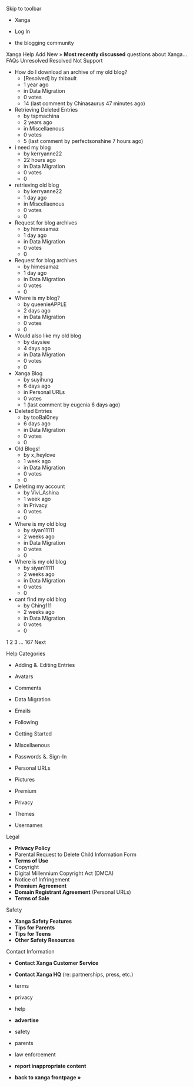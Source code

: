 Skip to toolbar

*   Xanga

*   Log In

*   the blogging community

Xanga Help Add New » **Most recently discussed** questions about Xanga… FAQs Unresolved Resolved Not Support

*   How do I download an archive of my old blog?
    *   \[Resolved\] by thibault
    *   1 year ago
    *   in Data Migration
    *   0 votes
    *   14 (last comment by Chinasaurus 47 minutes ago)
*   Retrieving Deleted Entries
    *   by tspmachina
    *   2 years ago
    *   in Miscellaenous
    *   0 votes
    *   5 (last comment by perfectsonshine 7 hours ago)
*   i need my blog
    *   by kerryanne22
    *   22 hours ago
    *   in Data Migration
    *   0 votes
    *   0
*   retrieving old blog
    *   by kerryanne22
    *   1 day ago
    *   in Miscellaenous
    *   0 votes
    *   0
*   Request for blog archives
    *   by himesamaz
    *   1 day ago
    *   in Data Migration
    *   0 votes
    *   0
*   Request for blog archives
    *   by himesamaz
    *   1 day ago
    *   in Data Migration
    *   0 votes
    *   0
*   Where is my blog?
    *   by queenieAPPLE
    *   2 days ago
    *   in Data Migration
    *   0 votes
    *   0
*   Would also like my old blog
    *   by daysiee
    *   4 days ago
    *   in Data Migration
    *   0 votes
    *   0
*   Xanga Blog
    *   by suyihung
    *   6 days ago
    *   in Personal URLs
    *   0 votes
    *   1 (last comment by eugenia 6 days ago)
*   Deleted Entries
    *   by tooBal0ney
    *   6 days ago
    *   in Data Migration
    *   0 votes
    *   0
*   Old Blogs!
    *   by x\_heylove
    *   1 week ago
    *   in Data Migration
    *   0 votes
    *   0
*   Deleting my account
    *   by Vivi\_Ashina
    *   1 week ago
    *   in Privacy
    *   0 votes
    *   0
*   Where is my old blog
    *   by siyan11111
    *   2 weeks ago
    *   in Data Migration
    *   0 votes
    *   0
*   Where is my old blog
    *   by siyan11111
    *   2 weeks ago
    *   in Data Migration
    *   0 votes
    *   0
*   cant find my old blog
    *   by Ching111
    *   2 weeks ago
    *   in Data Migration
    *   0 votes
    *   0

1 2 3 ... 167 Next

Help Categories

*   Adding &. Editing Entries
*   Avatars
*   Comments
*   Data Migration
*   Emails
*   Following
*   Getting Started
*   Miscellaenous

*   Passwords &. Sign-In
*   Personal URLs
*   Pictures
*   Premium
*   Privacy
*   Themes
*   Usernames

Legal

*   **Privacy Policy**
*   Parental Request to Delete Child Information Form
*   **Terms of Use**
*   Copyright
*   Digital Millennium Copyright Act (DMCA)
*   Notice of Infringement
*   **Premium Agreement**
*   **Domain Registrant Agreement** (Personal URLs)
*   **Terms of Sale**

Safety

*   **Xanga Safety Features**
*   **Tips for Parents**
*   **Tips for Teens**
*   **Other Safety Resources**

Contact Information

*   **Contact Xanga Customer Service**
*   **Contact Xanga HQ** (re: partnerships, press, etc.)

*   terms
*   privacy
*   help
*   **advertise**

*   safety
*   parents
*   law enforcement
*   **report inappropriate content**

*   **back to xanga frontpage »**